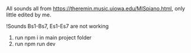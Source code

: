 All sounds all from https://theremin.music.uiowa.edu/MISpiano.html, only little edited by me.

!Sounds Bs1-Bs7, Es1-Es7 are not working

1. run npm i in main project folder
2. run npm run dev
